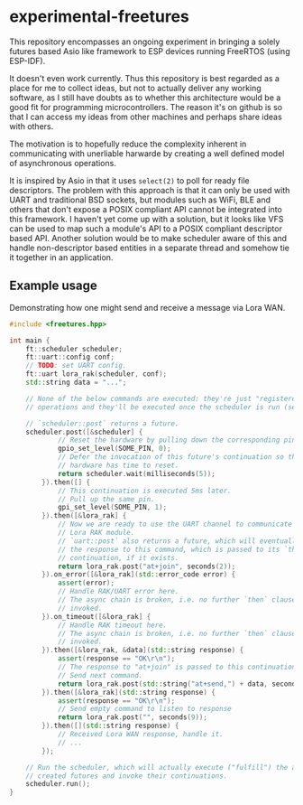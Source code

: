 # experimental-freetures

This repository encompasses an ongoing experiment in bringing a solely futures based Asio like framework to ESP devices running FreeRTOS (using ESP-IDF).

It doesn't even work currently. Thus this repository is best regarded as a place for me to collect ideas, but not to actually deliver any working software, as I still have doubts as to whether this architecture would be a good fit for programming microcontrollers. The reason it's on github is so that I can access my ideas from other machines and perhaps share ideas with others.

The motivation is to hopefully reduce the complexity inherent in communicating with unerliable harwarde by creating a well defined model of asynchronous operations.

It is inspired by Asio in that it uses `select(2)` to poll for ready file descriptors. The problem with this approach is that it can only be used with UART and traditional BSD sockets, but modules such as WiFi, BLE and others that don't expose a POSIX compliant API cannot be integrated into this framework. I haven't yet come up with a solution, but it looks like VFS can be used to map such a module's API to a POSIX compliant descriptor based API. Another solution would be to make scheduler aware of this and handle non-descriptor based entities in a separate thread and somehow tie it together in an application.

## Example usage

Demonstrating how one might send and receive a message via Lora WAN.

```c++
#include <freetures.hpp>

int main {
    ft::scheduler scheduler;
    ft::uart::config conf;
    // TODO: set UART config.
    ft::uart lora_rak(scheduler, conf);
    std::string data = "...";

    // None of the below commands are executed: they're just "registered" as
    // operations and they'll be executed once the scheduler is run (see below).

    // `scheduler::post` returns a future.
    scheduler.post([&scheduler] {
            // Reset the hardware by pulling down the corresponding pin.
            gpio_set_level(SOME_PIN, 0);
            // Defer the invocation of this future's continuation so that the
            // hardware has time to reset.
            return scheduler.wait(milliseconds(5));
        }).then([] {
            // This continuation is executed 5ms later.
            // Pull up the same pin.
            gpi_set_level(SOME_PIN, 1);
        }).then([&lora_rak] {
            // Now we are ready to use the UART channel to communicate with the
            // Lora RAK module.
            // `uart::post` also returns a future, which will eventually contain
            // the response to this command, which is passed to its `then`
            // continuation, if it exists.
            return lora_rak.post("at+join", seconds(2));
        }).on_error([&lora_rak](std::error_code error) {
            assert(error);
            // Handle RAK/UART error here.
            // The async chain is broken, i.e. no further `then` clauses are
            // invoked.
        }).on_timeout([&lora_rak] {
            // Handle RAK timeout here.
            // The async chain is broken, i.e. no further `then` clauses are
            // invoked.
        }).then([&lora_rak, &data](std::string response) {
            assert(response == "OK\r\n");
            // The response to "at+join" is passed to this continuation.
            // Send next command.
            return lora_rak.post(std::string("at+send,") + data, seconds(1));
        }).then([&lora_rak](std::string response) {
            assert(response == "OK\r\n");
            // Send empty command to listen to response
            return lora_rak.post("", seconds(9));
        }).then([](std::string response) {
            // Received Lora WAN response, handle it.
            // ...
        });

    // Run the scheduler, which will actually execute ("fulfill") the above
    // created futures and invoke their continuations.
    scheduler.run();
}
```
